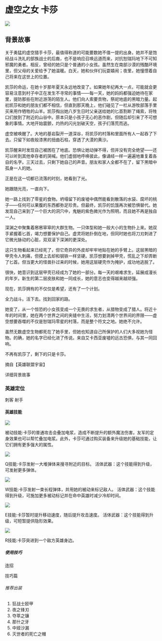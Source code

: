 <html lang="zh-cn">

<head>
<meta charse ="utf-8"/>
<title>英雄联盟卡莎介绍</title>
</head>

<body>
 <h1>虚空之女 卡莎</h1>
 <img src="https://game.gtimg.cn/images/lol/universe/v1/assets/images/champion/splash/Kaisa_0.jpg"/>
 <h2>背景故事</h2>
<p>关于勇猛的虚空猎手卡莎，最值得称道的可能要数她不值一提的出身。她并不是饱经战斗洗礼的部族战士的后裔，也不是响应召唤远道而来，对抗恕瑞玛地下不可知邪魔的勇者。相反，曾经的她只是个普通的小女孩。虽然生在南部沙漠的残酷环境里，但父母的关爱给予了她温暖。白天，她和伙伴们玩耍嬉闹；夜里，她憧憬着自己将来在这世上的位置。</p>
<p>凯莎的命运，在她十岁那年夏天永远地改变了。如果她年纪再大一点，可能就会更容易注意到村子中正在发生不寻常的事情——每一天，她的妈妈都强迫她待在家里，提防那些在附近游荡的陌生人。他们向人索要贡物，祭祀地底的黑暗力量。起初凯莎和她的朋友们都不相信，但直到那天晚上，他们碰见了一栏从游牧部落手里买来用作牺牲的山羊。凯莎掏出她八岁生日时父亲送给她的匕首割断了绳索，将牲口们放到了附近的山谷中。原本只是小孩子无心的恶作剧，但随后却引来了不可想象的事情。大地开始震颤，灼热的闪光划破天空，孩子们落荒而逃。<p>
<p>虚空被唤醒了。大地的基岩裂开一道深谷，将凯莎的村落和里面所有人一起吞了下去。只留下如夜般漆黑的扭曲石柱，穿透了大漠的黄沙。</p>
<p>凯莎醒来时发现自己被困在了地底。恐惧让她动弹不得，但并没有完全绝望——还可以听到其他幸存者的哭喊。他们虚弱地呼唤彼此，像诵经一样一遍遍地重复着各自的名字。三天过去，只剩下她自己的声音。朋友和家人全都不在了，留下黑暗中孤身一人的她。</p>
<p>正是在这一切都已流落的时刻，她看到了光。</p>
<p>她跟随光亮，一直向下。</p>
<p>她一路上找到了零星的食物。坍塌留下的废墟中偶然能看到散落的水袋、腐坏的桃子——任何可以果腹的东西都弥足珍贵。但最终，凯莎的饥饿再次被恐惧替代。她发现自己来到了一个巨大的洞穴中，鬼魅的紫色微光作为照明，而且她不再是独自一人。</p>
<p>深渊之中聚集着窸窸窣窣的大群生物。一只体型和她一般大小的生物扑上来。她双手紧握着匕首，竭力想要保护自己。虚灵将她扑倒在地，但同时她也将刀刃刺进了它微光脉动的心脏，双双滚下深渊的更深处。</p>
<p>这只生物看起来已经死了，但它奇异的外皮却牢牢地贴在她的手臂上。这层黑暗的甲壳令人刺痛，但摸上去却和钢铁一样坚硬。凯莎想要剥掉甲壳，慌乱之下却弄断了匕首。但当更大的怪兽扑过来的时候，她用这层硬壳作为掩护，成功地逃脱了。</p>
<p>很快，她意识到这层甲壳已经成为了她的一部分。每一天的艰难求生，延展成漫长的年岁。新生的第二层皮肤和她一同成长，她的意志也变得越来越顽强。</p>
<p>现在，凯莎拥有的不仅仅是希望，还有了一个计划。</p>
<p>全力战斗。活下去。找到回家的路。</p>
<p>她变了，从一个惊恐的小女孩变成一个无畏的求生者，从猎物变成了猎人。将近十年的时间里，她在两个世界之间的夹缝中生活，努力划清两个世界间的界限——虚空想要吞噬的不仅是恕瑞玛零星的村落，而是整个符文之地。她绝不允许。</p>
<p>虽然无数虚空生物都死在了她手里，但她也知道自己所保护的人们大多视她为怪物。的确，她的名字已经化进了传说。来自艾卡西亚废墟的远古恐惧，与其一同回响。</p>
<p>不再有凯莎了，剩下的只是卡莎。</p>
<p>摘自【英雄联盟宇宙】</p>
<a herf=" ">详细背景故事</a>
 <h3>英雄定位</h3>
<p>刺客 射手</P>
 <h4>英雄技能</h4>
<img src="https://game.gtimg.cn/images/lol/act/img/passive/Kaisa_Passive.png">
<p>被动技能:卡莎的普通攻击会叠加电浆，造成不断提升的额外魔法伤害。友军的定身效果也可以帮忙叠加电浆。此外，卡莎可通过购买装备来升级她的基础技能，让它们拥有更多强大的属性。</p>
<img src=" https://game.gtimg.cn/images/lol/act/img/spell/KaisaQ.png">
<p>Q技能:卡莎发射一大堆弹体来搜寻附近的目标。
活体武器：这个技能得到升级，可发射更多弹体。</P>
<img src=" https://game.gtimg.cn/images/lol/act/img/spell/KaisaW.png">
<P>W技能:卡莎发射一束长程弹体，并用她的被动来标记敌人。
活体武器：这个技能得到升级，可施加更多被动标记并在命中英雄时减少冷却时间。</P>
<img src=" https://game.gtimg.cn/images/lol/act/img/spell/KaisaE.png">
<P>E技能:卡莎暂时提升移动速度，随后提升攻击速度。
活体武器：这个技能得到升级，可短暂提供隐形效果。</p>
<img src=" https://game.gtimg.cn/images/lol/act/img/spell/KaisaR.png">
<p>R技能:卡莎突进到一个敌方英雄身边。</p>
 <h5>使用技巧</h5>
<p>连招</p>
<a herf=" https://jingyan.baidu.com/article/ca41422fffa2025fae99ed92.html">技巧篇</a>
 <h6>推荐出装</h6>
 <ol>
 <li>狂战士胫甲</li>
 <li>夜之锋刃</li>
 <li>夺萃之镰</li>
 <li>那什之牙</li>
 <li>中娅沙漏</li>
 <li>灭世者的死亡之帽</li>
 </ol>
</body>

</html>
